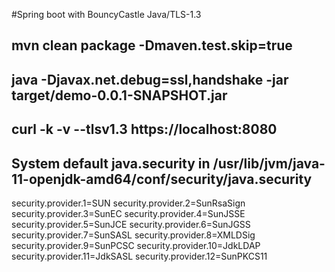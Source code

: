 #Spring boot with BouncyCastle Java/TLS-1.3
## mvn clean package -Dmaven.test.skip=true
## java -Djavax.net.debug=ssl,handshake -jar target/demo-0.0.1-SNAPSHOT.jar
## curl -k -v --tlsv1.3 https://localhost:8080
## System default java.security in /usr/lib/jvm/java-11-openjdk-amd64/conf/security/java.security
security.provider.1=SUN
security.provider.2=SunRsaSign
security.provider.3=SunEC
security.provider.4=SunJSSE
security.provider.5=SunJCE
security.provider.6=SunJGSS
security.provider.7=SunSASL
security.provider.8=XMLDSig
security.provider.9=SunPCSC
security.provider.10=JdkLDAP
security.provider.11=JdkSASL
security.provider.12=SunPKCS11
